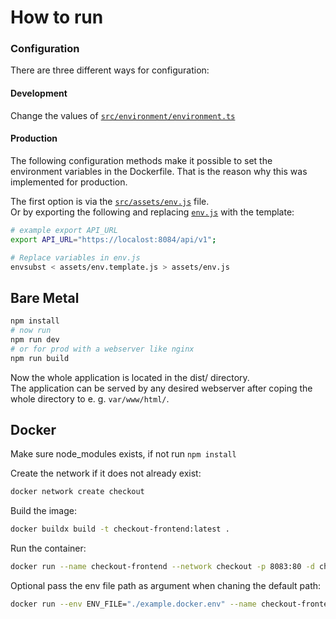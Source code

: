 # How to run 
### Configuration
There are three different ways for configuration:

#### Development
Change the values of [`src/environment/environment.ts`](src/environment/enviroment.ts)

#### Production
The following configuration methods make it possible to set the environment variables in the Dockerfile. That is the reason why this was implemented for production.  

The first option is via the [`src/assets/env.js`](src/assets/env.js) file.  
Or by exporting the following and replacing [`env.js`](src/assets/env.js) with the template:
```bash
# example export API_URL
export API_URL="https://localost:8084/api/v1";

# Replace variables in env.js
envsubst < assets/env.template.js > assets/env.js
```

## Bare Metal
```bash
npm install 
# now run
npm run dev 
# or for prod with a webserver like nginx
npm run build
```
Now the whole application is located in the dist/ directory.<br>
The application can be served by any desired webserver after coping the whole directory to e. g. `var/www/html/`.

## Docker
Make sure node_modules exists, if not run `npm install`

Create the network if it does not already exist:
```bash
docker network create checkout
```

Build the image:
```bash
docker buildx build -t checkout-frontend:latest .
```

Run the container:
```bash
docker run --name checkout-frontend --network checkout -p 8083:80 -d checkout-frontend
```

Optional pass the env file path as argument when chaning the default path:
```bash
docker run --env ENV_FILE="./example.docker.env" --name checkout-frontend --network checkout -p 8083:80 -d checkout-frontend
```